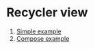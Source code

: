 # Recycler view
 1. [Simple example](https://github.com/RenatSayf/AndroidCheatSheet/blob/master/sections/recycler_view/Simple%20example.md)
 2. [Compose example](https://github.com/RenatSayf/AndroidCheatSheet/blob/master/sections/recycler_view/Compose%20example.md)
